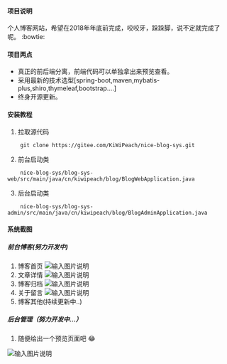 #### 项目说明
   个人博客网站，希望在2018年年底前完成，咬咬牙，跺跺脚，说不定就完成了呢。 :bowtie: 

#### 项目两点
- 真正的前后端分离，前端代码可以单独拿出来预览查看。
- 采用最新的技术选型[spring-boot,maven,mybatis-plus,shiro,thymeleaf,bootstrap....]
- 终身开源更新。

#### 安装教程

1. 拉取源代码	

```shell
    git clone https://gitee.com/KiWiPeach/nice-blog-sys.git
```

2. 前台启动类

```shell
    nice-blog-sys/blog-sys-web/src/main/java/cn/kiwipeach/blog/BlogWebApplication.java
```

3. 后台启动类

```shell
    nice-blog-sys/blog-sys-admin/src/main/java/cn/kiwipeach/blog/BlogAdminApplication.java
```

#### 系统截图

##### 前台博客(努力开发中)

1. 博客首页
![输入图片说明](https://images.gitee.com/uploads/images/2018/1127/113145_d617521a_1387578.gif "博客首页.gif")
2. 文章详情
![输入图片说明](https://images.gitee.com/uploads/images/2018/1127/113200_a7a12603_1387578.gif "文章详情.gif")
3. 博客归档
![输入图片说明](https://images.gitee.com/uploads/images/2018/1127/113212_1b68756e_1387578.gif "文章归档.gif")
4. 关于留言
![输入图片说明](https://images.gitee.com/uploads/images/2018/1127/113222_af1cc7c6_1387578.gif "关于留言.gif")
5. 博客其他(持续更新中..)

##### 后台管理（努力开发中...）

1. 随便给出一个预览页面吧 :joy: 

![输入图片说明](https://images.gitee.com/uploads/images/2018/1127/113125_8043f6a4_1387578.png "屏幕截图.png")

